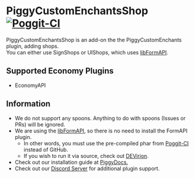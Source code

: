# PiggyCustomEnchantsShop [![Poggit-CI](https://poggit.pmmp.io/ci.badge/DaPigGuy/PiggyCustomEnchantsShop/PiggyCustomEnchantsShop/master)](https://poggit.pmmp.io/ci/DaPigGuy/PiggyCustomEnchantsShop/~)

PiggyCustomEnchantsShop is an add-on the the PiggyCustomEnchants plugin, adding shops.<br>
You can either use SignShops or UIShops, which uses [libFormAPI](https://github.com/jojoe77777/FormAPI).

## Supported Economy Plugins
* EconomyAPI

## Information
* We do not support any spoons. Anything to do with spoons (Issues or PRs) will be ignored.
* We are using the [libFormAPI](https://github.com/jojoe77777/FormAPI), so there is no need to install the FormAPI plugin.
    * In other words, you must use the pre-compiled phar from [Poggit-CI](https://poggit.pmmp.io/ci/DaPigGuy/PiggyCustomEnchantsShop/~) instead of GitHub.
    * If you wish to run it via source, check out [DEVirion](https://github.com/poggit/devirion).
* Check out our installation guide at [PiggyDocs.](https://dapigguy.github.io/PiggyCustomEnchantsShop/)
* Check out our [Discord Server](https://discord.gg/ZZewRQH) for additional plugin support.
